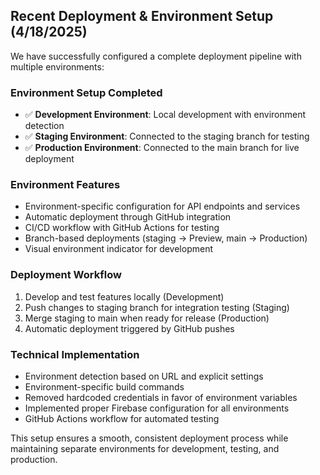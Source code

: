 ## Recent Deployment & Environment Setup (4/18/2025)

We have successfully configured a complete deployment pipeline with multiple environments:

### Environment Setup Completed
- ✅ **Development Environment**: Local development with environment detection
- ✅ **Staging Environment**: Connected to the staging branch for testing
- ✅ **Production Environment**: Connected to the main branch for live deployment

### Environment Features
- Environment-specific configuration for API endpoints and services
- Automatic deployment through GitHub integration
- CI/CD workflow with GitHub Actions for testing
- Branch-based deployments (staging → Preview, main → Production)
- Visual environment indicator for development

### Deployment Workflow
1. Develop and test features locally (Development)
2. Push changes to staging branch for integration testing (Staging)
3. Merge staging to main when ready for release (Production)
4. Automatic deployment triggered by GitHub pushes

### Technical Implementation
- Environment detection based on URL and explicit settings
- Environment-specific build commands
- Removed hardcoded credentials in favor of environment variables
- Implemented proper Firebase configuration for all environments
- GitHub Actions workflow for automated testing

This setup ensures a smooth, consistent deployment process while maintaining separate environments for development, testing, and production.